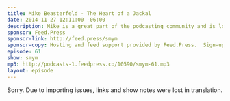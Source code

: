 ```yaml
---
title: Mike Beasterfeld - The Heart of a Jackal
date: 2014-11-27 12:11:00 -06:00
description: Mike is a great part of the podcasting community and is looking to help people get into podcasting with his podcast network at jackals.us and the custom CMS he&rsquo;s writing to help run a podcast website.
sponsor: Feed.Press
sponsor-link: http://feed.press/smym
sponsor-copy: Hosting and feed support provided by Feed.Press.  Sign-up today and try FeedPress on a 14 day trial (no contracts or commitments). Use promo code "smym" during checkout to get 10% off your first year.
episode: 61
show: smym
mp3: http://podcasts-1.feedpress.co/10590/smym-61.mp3
layout: episode
---
```


Sorry. Due to importing issues, links and show notes were lost in translation.
